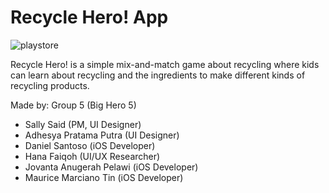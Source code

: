# Recycle Hero! App

![playstore](https://user-images.githubusercontent.com/51028951/115355521-f336c380-a1e4-11eb-9b33-7f05f15bb0d5.png)

Recycle Hero! is a simple mix-and-match game about recycling where kids can learn about recycling and the ingredients to make different kinds of recycling products.

Made by: Group 5 (Big Hero 5)
- Sally Said (PM, UI Designer)
- Adhesya Pratama Putra (UI Designer)
- Daniel Santoso (iOS Developer)
- Hana Faiqoh (UI/UX Researcher)
- Jovanta Anugerah Pelawi (iOS Developer)
- Maurice Marciano Tin (iOS Developer)
